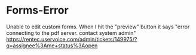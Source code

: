 # Forms-Error
Unable to edit custom forms.
When I hit the "preview" button it says "error connecting to the pdf server. contact system admin"
https://rentec.uservoice.com/admin/tickets/149975/?q=assignee%3Ame+status%3Aopen
